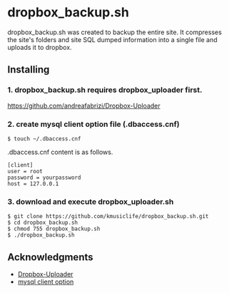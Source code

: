 # dropbox_backup.sh

dropbox_backup.sh was created to backup the entire site. It compresses the site's folders and site SQL dumped information into a single file and uploads it to dropbox.

## Installing

### 1. dropbox_backup.sh requires dropbox_uploader first.
https://github.com/andreafabrizi/Dropbox-Uploader

### 2. create mysql client option file (.dbaccess.cnf)
```
$ touch ~/.dbaccess.cnf
```
.dbaccess.cnf content is as follows.
```
[client]
user = root
password = yourpassword
host = 127.0.0.1
```

### 3. download and execute dropbox_uploader.sh
```
$ git clone https://github.com/kmusiclife/dropbox_backup.sh.git
$ cd dropbox_backup.sh
$ chmod 755 dropbox_backup.sh
$ ./dropbox_backup.sh
```
## Acknowledgments
* [Dropbox-Uploader](https://github.com/andreafabrizi/Dropbox-Uploader)
* [mysql client option](https://dev.mysql.com/doc/refman/8.0/en/mysql-command-options.html)